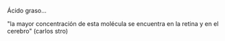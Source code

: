 Ácido graso...

"la mayor concentración de esta molécula se encuentra en la retina y en el cerebro" (carlos stro)

